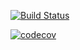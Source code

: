 
[![Build Status](https://app.travis-ci.com/snuthalapati1/homework4.svg?branch=master)](https://app.travis-ci.com/snuthalapati1/homework4)


[![codecov](https://codecov.io/gh/snuthalapati1/homework4/branch/master/graph/badge.svg?token=3I6H79RW07)](https://codecov.io/gh/snuthalapati1/homework4)
